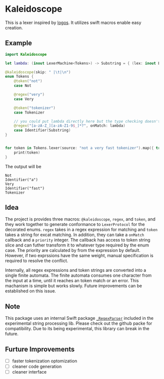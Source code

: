 # Kaleidoscope

This is a lexer inspired by [logos](https://github.com/maciejhirsz/logos). It utilizes swift macros enable easy creation. 

## Example

```swift
import Kaleidoscope

let lambda: (inout LexerMachine<Tokens>) -> Substring = { (lex: inout LexerMachine<Tokens>) in lex.slice }

@kaleidoscope(skip: " |\t|\n")
enum Tokens {
    @token("not")
    case Not

    @regex("very")
    case Very

    @token("tokenizer")
    case Tokenizer

    // you could put lambda directly here but the type checking doesn't seem to work very well right now?
    @regex("[a-zA-Z_][a-zA-Z1-9$_]*?", onMatch: lambda) 
    case Identifier(Substring)
}


for token in Tokens.lexer(source: "not a very fast tokenizer").map({ try! $0.get() }) {
    print(token)
}
```

The output will be 

```text
Not
Identifier("a")
Very
Identifier("fast")
Tokenizer
```

## Idea

The project is provides three macros: `@kaleidoscope`, `regex`, and `token`, and they work together to generate conformance to `LexerProtocol` for the decorated  enums. `regex` takes in a regex expression for matching and `token` takes a string for excat matching. In addition, they can take a `onMatch` callback and a `priority` integer. The callback has access to token string slice and can futher transform it to whatever type required by the enum case. The priority are calculated by from the expression by default. However, if two exprssions have the same weight, manual specification is required to resolve the conflict. 

Internally, all regex expressions and token strings are converted into a single finite automata. The finite automata consumes one character from the input at a time, until it reaches an token match or an error. This machanism is simple but works slowly. Future improvements can be established on this issue. 

## Note 

This package uses an internal Swift package [`_RegexParser`](https://github.com/apple/swift-experimental-string-processing) included in the experimental string processing lib. Please check out the github packe for compatibility. Due to its being experimental, this library can break in the future. 

## Furture Improvements

- [ ] faster tokenization optomization 
- [ ] cleaner code generation 
- [ ] cleaner interface
